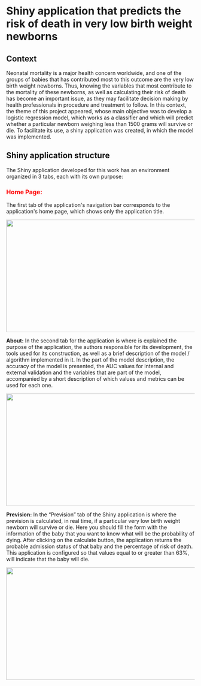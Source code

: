
# Shiny application that predicts the risk of death in very low birth weight newborns
## Context
Neonatal mortality is a major health concern worldwide, and one of the groups of babies that has contributed most to this outcome are the very low birth weight newborns. Thus, knowing the variables that most contribute to the mortality of these newborns, as well as calculating their risk of death has become an important issue, as they may facilitate decision making by health professionals in procedure and treatment to follow. In this context, the theme of this project appeared, whose main objective was to develop a logistic regression model, which works as a classifier and which will predict whether a particular newborn weighing less than 1500 grams will survive or die. To facilitate its use, a shiny application was created, in which the model was implemented.

## Shiny application structure
The Shiny application developed for this work has an environment organized in 3 tabs, each with its own purpose:<br/>

<h3 style="color:#ff0000">Home Page:</h3> The first tab of the application's navigation bar corresponds to the application's home page, which shows only the application title.<br/>

<p align ="center">
  <img src="https://github.com/Claudia-Rodrigues/Risk-of-death-VLBWNM/blob/main/image/HomePage.PNG" width="650" height="300" />

**About:** In the second tab for the application is where is explained the purpose of the application, the authors responsible for its development, the tools used for its construction, as well as a brief description of the model / algorithm implemented in it. In the part of the model description, the accuracy of the model is presented, the AUC values for internal and external validation and the variables that are part of the model, accompanied by a short description of which values and metrics can be used for each one.<br/>

<p align ="center">
  <img src="https://github.com/Claudia-Rodrigues/Risk-of-death-VLBWNM/blob/main/image/About.PNG" width="650" height="300" />

**Prevision:** In the “Prevision” tab of the Shiny application is where the prevision is calculated, in real time, if a particular very low birth weight newborn will survive or die. Here you should fill the form with the information of the baby that you want to know what will be the probability of dying. After clicking on the calculate button, the application returns the probable admission status of that baby and the percentage of risk of death. This application is configured so that values equal to or greater than 63%, will indicate that the baby will die.

<p align ="center">
  <img src="https://github.com/Claudia-Rodrigues/Risk-of-death-VLBWNM/blob/main/image/Prevision.PNG" width="650" height="300" />
